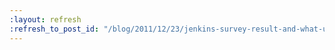 ```yaml
---
:layout: refresh
:refresh_to_post_id: "/blog/2011/12/23/jenkins-survey-result-and-what-ui-improvement-would-you-like"
---
```

